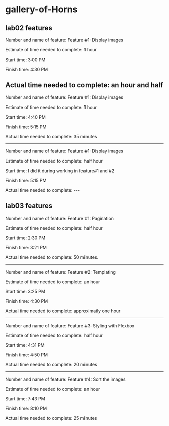 # gallery-of-Horns

## lab02 features
Number and name of feature: Feature #1: Display images

Estimate of time needed to complete: 1 hour

Start time: 3:00 PM

Finish time: 4:30 PM

Actual time needed to complete: an hour and half
-------------------------------------------------------------
Number and name of feature: Feature #1: Display images

Estimate of time needed to complete: 1 hour

Start time: 4:40 PM

Finish time: 5:15 PM

Actual time needed to complete: 35 minutes

-------------------------------------------------------------
Number and name of feature: Feature #1: Display images

Estimate of time needed to complete: half hour

Start time: I did it during working in feature#1 and #2

Finish time: 5:15 PM

Actual time needed to complete: ---


## lab03 features

Number and name of feature: Feature #1: Pagination

Estimate of time needed to complete: half hour

Start time: 2:30 PM

Finish time: 3:21 PM

Actual time needed to complete: 50 minutes.

---------------------------------------------------
Number and name of feature: Feature #2: Templating

Estimate of time needed to complete: an hour

Start time: 3:25 PM

Finish time: 4:30 PM

Actual time needed to complete: approximatly one hour

------------------------------------------------------
Number and name of feature: Feature #3: Styling with Flexbox

Estimate of time needed to complete: half hour

Start time: 4:31 PM

Finish time: 4:50 PM

Actual time needed to complete: 20 minutes

---------------------------------------------------------
Number and name of feature: Feature #4: Sort the images

Estimate of time needed to complete: an hour

Start time: 7:43 PM

Finish time: 8:10 PM

Actual time needed to complete: 25 minutes
